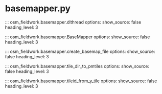 # basemapper.py

::: osm_fieldwork.basemapper.dlthread
options:
show_source: false
heading_level: 3

::: osm_fieldwork.basemapper.BaseMapper
options:
show_source: false
heading_level: 3

::: osm_fieldwork.basemapper.create_basemap_file
options:
show_source: false
heading_level: 3

::: osm_fieldwork.basemapper.tile_dir_to_pmtiles
options:
show_source: false
heading_level: 3

::: osm_fieldwork.basemapper.tileid_from_y_tile
options:
show_source: false
heading_level: 3
